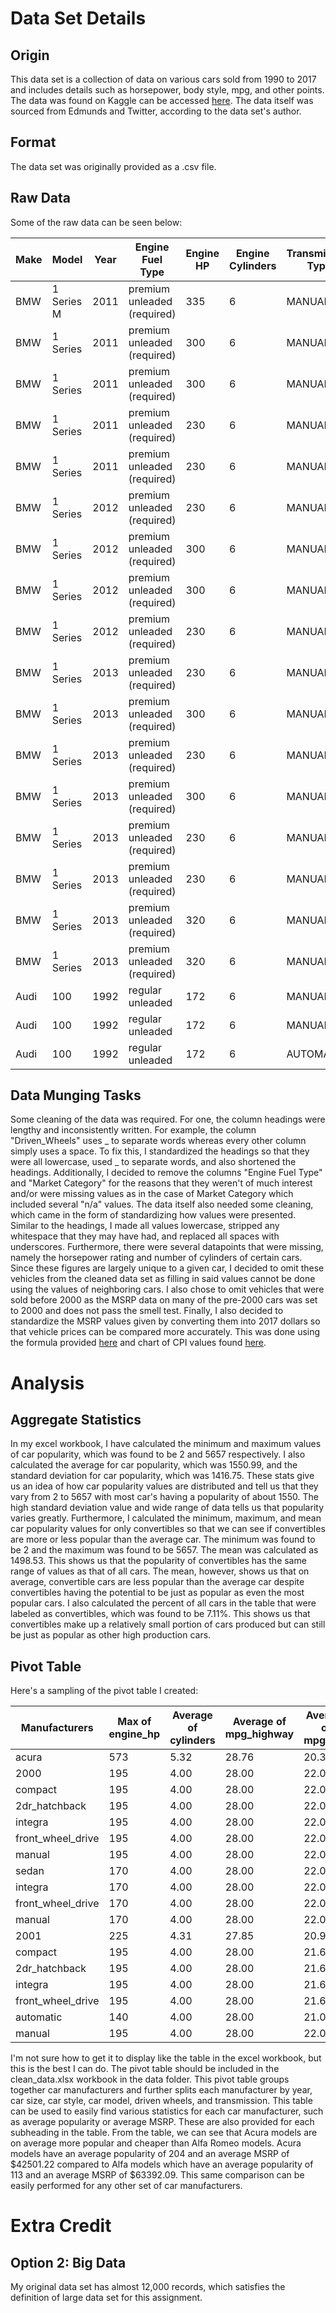 # Data Set Details
## Origin
This data set is a collection of data on various cars sold from 1990 to 2017 and includes details such as horsepower, body style, mpg, and other points. The data was found on Kaggle can be accessed [here](https://www.kaggle.com/CooperUnion/cardataset). The data itself was sourced from Edmunds and Twitter, according to the data set's author.

## Format
The data set was originally provided as a .csv file.

## Raw Data
Some of the raw data can be seen below:

|Make|Model|Year|Engine Fuel Type|Engine HP|Engine Cylinders|Transmission Type|Driven_Wheels|Number of Doors|Market Category|Vehicle Size|Vehicle Style|highway MPG|city mpg|Popularity|MSRP
|---|---|---|---|---|---|---|---|---|---|---|---|---|---|---|---
|BMW|1 Series M|2011|premium unleaded (required)|335|6|MANUAL|rear wheel drive|2|"Factory Tuner|Luxury|High-Performance"|Compact|Coupe|26|19|3916|46135
|BMW|1 Series|2011|premium unleaded (required)|300|6|MANUAL|rear wheel drive|2|"Luxury|Performance"|Compact|Convertible|28|19|3916|40650
|BMW|1 Series|2011|premium unleaded (required)|300|6|MANUAL|rear wheel drive|2|"Luxury|High-Performance"|Compact|Coupe|28|20|3916|36350
|BMW|1 Series|2011|premium unleaded (required)|230|6|MANUAL|rear wheel drive|2|"Luxury|Performance"|Compact|Coupe|28|18|3916|29450
|BMW|1 Series|2011|premium unleaded (required)|230|6|MANUAL|rear wheel drive|2|Luxury|Compact|Convertible|28|18|3916|34500
|BMW|1 Series|2012|premium unleaded (required)|230|6|MANUAL|rear wheel drive|2|"Luxury|Performance"|Compact|Coupe|28|18|3916|31200
|BMW|1 Series|2012|premium unleaded (required)|300|6|MANUAL|rear wheel drive|2|"Luxury|Performance"|Compact|Convertible|26|17|3916|44100
|BMW|1 Series|2012|premium unleaded (required)|300|6|MANUAL|rear wheel drive|2|"Luxury|High-Performance"|Compact|Coupe|28|20|3916|39300
|BMW|1 Series|2012|premium unleaded (required)|230|6|MANUAL|rear wheel drive|2|Luxury|Compact|Convertible|28|18|3916|36900
|BMW|1 Series|2013|premium unleaded (required)|230|6|MANUAL|rear wheel drive|2|Luxury|Compact|Convertible|27|18|3916|37200
|BMW|1 Series|2013|premium unleaded (required)|300|6|MANUAL|rear wheel drive|2|"Luxury|High-Performance"|Compact|Coupe|28|20|3916|39600
|BMW|1 Series|2013|premium unleaded (required)|230|6|MANUAL|rear wheel drive|2|"Luxury|Performance"|Compact|Coupe|28|19|3916|31500
|BMW|1 Series|2013|premium unleaded (required)|300|6|MANUAL|rear wheel drive|2|"Luxury|Performance"|Compact|Convertible|28|19|3916|44400
|BMW|1 Series|2013|premium unleaded (required)|230|6|MANUAL|rear wheel drive|2|Luxury|Compact|Convertible|28|19|3916|37200
|BMW|1 Series|2013|premium unleaded (required)|230|6|MANUAL|rear wheel drive|2|"Luxury|Performance"|Compact|Coupe|28|19|3916|31500
|BMW|1 Series|2013|premium unleaded (required)|320|6|MANUAL|rear wheel drive|2|"Luxury|High-Performance"|Compact|Convertible|25|18|3916|48250
|BMW|1 Series|2013|premium unleaded (required)|320|6|MANUAL|rear wheel drive|2|"Luxury|High-Performance"|Compact|Coupe|28|20|3916|43550
|Audi|100|1992|regular unleaded|172|6|MANUAL|front wheel drive|4|Luxury|Midsize|Sedan|24|17|3105|2000
|Audi|100|1992|regular unleaded|172|6|MANUAL|front wheel drive|4|Luxury|Midsize|Sedan|24|17|3105|2000
|Audi|100|1992|regular unleaded|172|6|AUTOMATIC|all wheel drive|4|Luxury|Midsize|Wagon|20|16|3105|2000

## Data Munging Tasks
Some cleaning of the data was required. For one, the column headings were lengthy and inconsistently written. For example, the column "Driven_Wheels" uses _ to separate words whereas every other column simply uses a space. To fix this, I standardized the headings so that they were all lowercase, used _ to separate words, and also shortened the headings. Additionally, I decided to remove the columns "Engine Fuel Type" and "Market Category" for the reasons that they weren't of much interest and/or were missing values as in the case of Market Category which included several "n/a" values. The data itself also needed some cleaning, which came in the form of standardizing how values were presented. Similar to the headings, I made all values lowercase, stripped any whitespace that they may have had, and replaced all spaces with underscores. Furthermore, there were several datapoints that were missing, namely the horsepower rating and number of cylinders of certain cars. Since these figures are largely unique to a given car, I decided to omit these vehicles from the cleaned data set as filling in said values cannot be done using the values of neighboring cars. I also chose to omit vehicles that were sold before 2000 as the MSRP data on many of the pre-2000 cars was set to 2000 and does not pass the smell test. Finally, I also decided to standardize the MSRP values given by converting them into 2017 dollars so that vehicle prices can be compared more accurately. This was done using the formula provided [here](https://www.usinflationcalculator.com/frequently-asked-questions-faqs/#HowInflationCalculatorWorks) and chart of CPI values found [here](https://www.usinflationcalculator.com/inflation/consumer-price-index-and-annual-percent-changes-from-1913-to-2008/).

# Analysis
## Aggregate Statistics
In my excel workbook, I have calculated the minimum and maximum values of car popularity, which was found to be 2 and 5657 respectively. I also calculated the average for car popularity, which was 1550.99, and the standard deviation for car popularity, which was 1416.75. These stats give us an idea of how car popularity values are distributed and tell us that they vary from 2 to 5657 with most car's having a popularity of about 1550. The high standard deviation value and wide range of data tells us that popularity varies greatly. Furthermore, I calculated the minimum, maximum, and mean car popularity values for only convertibles so that we can see if convertibles are more or less popular than the average car. The minimum was found to be 2 and the maximum was found to be 5657. The mean was calculated as 1498.53. This shows us that the popularity of convertibles has the same range of values as that of all cars. The mean, however, shows us that on average, convertible cars are less popular than the average car despite convertibles having the potential to be just as popular as even the most popular cars. I also calculated the percent of all cars in the table that were labeled as convertibles, which was found to be 7.11%. This shows us that convertibles make up a relatively small portion of cars produced but can still be just as popular as other high production cars.

## Pivot Table
Here's a sampling of the pivot table I created:

|Manufacturers|Max of engine_hp|Average of cylinders|Average of mpg_highway|Average of mpg_city|Average of popularity|Average of msrp
|---|---|---|---|---|---|---
|acura|573|5.32|28.76|20.35|204.00|42501.22
|   2000|195|4.00|28.00|22.00|204.00|5515.30
|       compact|195|4.00|28.00|22.00|204.00|5515.30
|           2dr_hatchback|195|4.00|28.00|22.00|204.00|6144.37
|               integra|195|4.00|28.00|22.00|204.00|6144.37
|                   front_wheel_drive|195|4.00|28.00|22.00|204.00|6144.37
|                       manual|195|4.00|28.00|22.00|204.00|6144.37
|           sedan|170|4.00|28.00|22.00|204.00|4676.54
|               integra|170|4.00|28.00|22.00|204.00|4676.54
|                   front_wheel_drive|170|4.00|28.00|22.00|204.00|4676.54
|                       manual|170|4.00|28.00|22.00|204.00|4676.54
|   2001|225|4.31|27.85|20.92|204.00|31408.96
|       compact|195|4.00|28.00|21.64|204.00|29826.86
|           2dr_hatchback|195|4.00|28.00|21.67|204.00|29815.32
|               integra|195|4.00|28.00|21.67|204.00|29815.32
|                   front_wheel_drive|195|4.00|28.00|21.67|204.00|29815.32
|                       automatic|140|4.00|28.00|21.00|204.00|29100.22
|                       manual|195|4.00|28.00|22.00|204.00|30172.88

I'm not sure how to get it to display like the table in the excel workbook, but this is the best I can do. The pivot table should be included in the clean_data.xlsx workbook in the data folder. This pivot table groups together car manufacturers and further splits each manufacturer by year, car size, car style, car model, driven wheels, and transmission. This table can be used to easily find various statistics for each car manufacturer, such as average popularity or average MSRP. These are also provided for each subheading in the table. From the table, we can see that Acura models are on average more popular and cheaper than Alfa Romeo models. Acura models have an average popularity of 204 and an average MSRP of $42501.22 compared to Alfa models which have an average popularity of 113 and an average MSRP of $63392.09. This same comparison can be easily performed for any other set of car manufacturers.

# Extra Credit
## Option 2: Big Data
My original data set has almost 12,000 records, which satisfies the definition of large data set for this assignment.